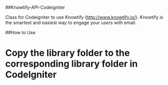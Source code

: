 ##Knowtify-API-Codeigniter


Class for Codeigniter to use Knowtify (http://www.knowtify.io/). Knowtify is the smartest and easiest way to engage your users with email.

##How to Use

# Copy the library folder to the corresponding library folder in CodeIgniter
